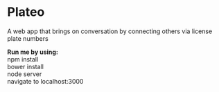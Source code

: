 # Plateo
A web app that brings on conversation by connecting others via license plate numbers

**Run me by using:**<br />
npm install <br />
bower install <br />
node server <br />
navigate to localhost:3000
